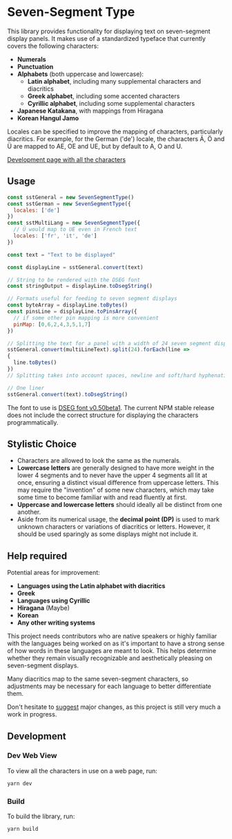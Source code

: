 # Seven-Segment Type

This library provides functionality for displaying text on seven-segment display panels.
It makes use of a standardized typeface that currently covers the following characters:
- **Numerals**
- **Punctuation**
- **Alphabets** (both uppercase and lowercase):
  - **Latin alphabet**, including many supplemental characters and diacritics
  - **Greek alphabet**, including some accented characters
  - **Cyrillic alphabet**, including some supplemental characters
- **Japanese Katakana**, with mappings from Hiragana
- **Korean Hangul Jamo**

Locales can be specified to improve the mapping of characters, particularly diacritics.
For example, for the German ('de') locale, the characters Ä, Ö and Ü
are mapped to AE, OE and UE, but by default to A, O and U.

[Development page with all the characters](https://2sh.github.io/seven-segment-type/)

## Usage

```js
const sstGeneral = new SevenSegmentType()
const sstGerman = new SevenSegmentType({
  locales: ['de']
})
const sstMultiLang = new SevenSegmentType({
  // Ü would map to UE even in French text
  locales: ['fr', 'it', 'de']
})

const text = "Text to be displayed"

const displayLine = sstGeneral.convert(text)

// String to be rendered with the DSEG font
const stringOutput = displayLine.toDsegString()

// Formats useful for feeding to seven segment displays
const byteArray = displayLine.toBytes()
const pinsLine = displayLine.toPinsArray({
  // if some other pin mapping is more convenient
  pinMap: [0,6,2,4,3,5,1,7]
})

// Splitting the text for a panel with a width of 24 seven segment displays
sstGeneral.convert(multiLineText).split(24).forEach(line =>
{
  line.toBytes()
})
// Splitting takes into account spaces, newline and soft/hard hyphenation characters

// One liner
sstGeneral.convert(text).toDsegString()
```

The font to use is [DSEG font v0.50beta1](https://github.com/keshikan/DSEG/releases/tag/v0.50beta1). The current NPM stable release does not include the
correct structure for displaying the characters programmatically.

## Stylistic Choice
- Characters are allowed to look the same as the numerals.
- **Lowercase letters** are generally designed to have more weight in
  the lower 4 segments and to never have the upper 4 segments all lit
  at once,
  ensuring a distinct visual difference from uppercase letters.
  This may require the "invention" of some new characters, which may take
  some time to become familiar with and read fluently at first.
- **Uppercase and lowercase letters** should ideally all be distinct
  from one another.
- Aside from its numerical usage, the **decimal point (DP)**
  is used to mark unknown characters or variations of diacritics or letters.
  However, it should be used sparingly as some displays might not
  include it.

## Help required
Potential areas for improvement:
  - **Languages using the Latin alphabet with diacritics**
  - **Greek**
  - **Languages using Cyrillic**
  - **Hiragana** (Maybe)
  - **Korean**
  - **Any other writing systems**

This project needs contributors who are native speakers or highly
familiar with the languages being worked on as it's important to have a strong sense of how words in these languages are meant to look.
This helps determine whether they remain visually recognizable and
aesthetically pleasing on seven-segment displays.

Many diacritics map to the same seven-segment characters, so adjustments
may be necessary for each language to better differentiate them.

Don't hesitate to [suggest](https://github.com/2sh/seven-segment-type/discussions) major changes, as this project is still very
much a work in progress.

## Development
### Dev Web View

To view all the characters in use on a web page, run:
```sh
yarn dev
```

### Build

To build the library, run:
```sh
yarn build
```
